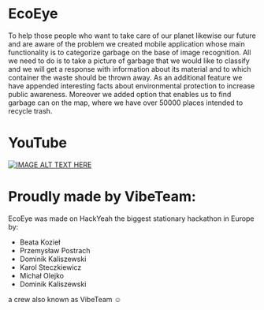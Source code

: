 # EcoEye
To help those people who want to take care of our planet likewise our future and are aware of the problem we created mobile application whose main functionality is to categorize garbage on the base of image recognition. All we need to do is to take a picture of garbage that we would like to classify and we will get a response with information about its material and to which container the waste should be thrown away.
As an additional feature we have appended interesting facts about environmental protection to increase public awareness.
Moreover we added option that enables us to find garbage can on the map, where we have over 50000 places intended to recycle trash.


# YouTube
[![IMAGE ALT TEXT HERE](https://img.youtube.com/vi/XMThw6fKzB0/0.jpg)](https://www.youtube.com/watch?v=XMThw6fKzB0)


# Proudly made by VibeTeam:
EcoEye was made on HackYeah the biggest stationary hackathon in Europe by:
- Beata Kozieł
- Przemysław Postrach
- Dominik Kaliszewski
- Karol Steczkiewicz
- Michał Olejko
- Dominik Kaliszewski

a crew also known as VibeTeam :relaxed:
